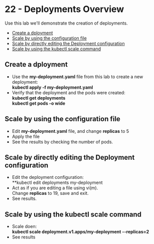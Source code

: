 # 22 - Deployments Overview

Use this lab we'll demonstrate the creation of deployments.

- [Create a dployment](#Create-a-dployment)
- [Scale by using the configuration file](#Scale-by-using-the-configuration-file)
- [Scale by directly editing the Deployment configuration](#Scale-by-directly-editing-the-Deployment-configuration)
- [Scale by using the kubectl scale command](#Scale-by-using-the-kubectl-scale-command)

## Create a dployment

- Use the **my-deployment.yaml** file from this lab to create a new deployment:  
**kubectl apply -f my-deployment.yaml**
- Verify that the deployment and the pods were created:  
**kubectl get deployments**  
**kubectl get pods -o wide**

## Scale by using the configuration file

- Edit **my-deployment.yaml** file, and change **replicas** to 5
- Apply the file
- See the results by checking the number of pods.

## Scale by directly editing the Deployment configuration

- Edit the deployment configuration:  
**kubectl edit deployments my-deployment
- Act as if you are editing a file using vi(m).  
Change **replicas** to 19, save and exit.
- See results.

## Scale by using the kubectl scale command

- Scale doen:  
**kubectl scale deployment.v1.apps/my-deployment --replicas=2**
- See results
